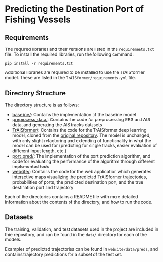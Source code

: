 # Predicting the Destination Port of Fishing Vessels

## Requirements
The required libraries and their versions are listed in the `requirements.txt` file. To install the required libraries, run the following command:
```
pip install -r requirements.txt
```
Additional libraries are required to be installed to use the TrAISformer model. These are listed in the `TrAISformer/requirements.yml` file.

## Directory Structure
The directory structure is as follows:
- [baseline/](./baseline/): Contains the implementation of the baseline model
- [preprocess_data/](./preprocess_data/): Contains the code for preprocessing ERS and AIS data, and generating the AIS tracks datasets
- [TrAISformer/](./TrAISformer/): Contains the code for the TrAISformer deep learning model, cloned from the [original repository](https://github.com/CIA-Oceanix/TrAISformer). The model is unchanged, with only slight refactoring and extending of functionality in what the model can be used for (predicting for single tracks, easier evaluation of different input length, etc.)
- [port_pred/](./port_pred/): The implementation of the port prediction algorithm, and code for evaluating the performance of the algorithm through different implemented tests
- [website/](./website/): Contains the code for the web application which generates interactive maps visualizing the predicted TrAISformer trajectories, probabilities of ports, the predicted destination port, and the true destination port and trajectory

Each of the directories contains a README file with more detailed information about the contents of the directory, and how to run the code.

## Datasets
The training, validation, and test datasets used in the project are included in thie repository, and can be found in the `data/` directory for each of the models.

Examples of predicted trajectories can be found in `website/data/preds`, and contains trajectory predictions for a subset of the test set.
